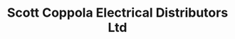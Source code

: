 ---
title: "Scott Coppola Electrical Distributors Ltd"
url: /edinburgh/scott-coppola-electrical-distributors-ltd/
shop: Elektronik
---